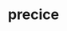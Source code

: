 ---
title: "precice"
layout: cache
categories: [package, develop]
meta: {"compilers": ["cce@=18.0.0", "gcc@=11.4.0", "gcc@=9.4.0", "oneapi@=2024.2.1"], "num_specs": 47, "num_specs_by_stack": {"e4s": 9, "e4s-cray-rhel": 14, "e4s-neoverse-v2": 10, "e4s-neoverse_v1": 3, "e4s-oneapi": 9, "e4s-power": 2, "root": 47}, "oss": ["rhel8", "ubuntu20.04", "ubuntu22.04"], "platforms": ["linux"], "stacks": ["e4s", "e4s-cray-rhel", "e4s-neoverse-v2", "e4s-neoverse_v1", "e4s-oneapi", "e4s-power", "root"], "targets": ["neoverse_v1", "neoverse_v2", "ppc64le", "x86_64_v3"], "versions": ["3.1.2"]}
spec_details: [{"compiler": "cce@=18.0.0", "hash": "2iilf2tnf6zlw67uqruf2zodshtpw4sh", "os": "rhel8", "platform": "linux", "size": "-", "stacks": ["e4s-cray-rhel", "root"], "tarball": "https://binaries.spack.io/develop/build_cache/linux-rhel8-x86_64_v3/cce-18.0.0/precice-3.1.2/linux-rhel8-x86_64_v3-cce-18.0.0-precice-3.1.2-2iilf2tnf6zlw67uqruf2zodshtpw4sh.spack", "target": "x86_64_v3", "variants": ["build_system=cmake", "build_type=Release", "generator=make", "~ipo", "+mpi", "+petsc", "~python", "+shared"], "versions": ["3.1.2"]}, {"compiler": "gcc@=11.4.0", "hash": "2zoida5w3iwtzfsh7fd7o4mwfavhw4ar", "os": "ubuntu22.04", "platform": "linux", "size": "-", "stacks": ["e4s", "root"], "tarball": "https://binaries.spack.io/develop/build_cache/linux-ubuntu22.04-x86_64_v3/gcc-11.4.0/precice-3.1.2/linux-ubuntu22.04-x86_64_v3-gcc-11.4.0-precice-3.1.2-2zoida5w3iwtzfsh7fd7o4mwfavhw4ar.spack", "target": "x86_64_v3", "variants": ["build_system=cmake", "build_type=Release", "generator=make", "~ipo", "+mpi", "+petsc", "~python", "+shared"], "versions": ["3.1.2"]}, {"compiler": "gcc@=11.4.0", "hash": "36vmhiqapzakm3uruhpydwav7tl5q42i", "os": "ubuntu22.04", "platform": "linux", "size": "-", "stacks": ["e4s-neoverse-v2", "root"], "tarball": "https://binaries.spack.io/develop/build_cache/linux-ubuntu22.04-neoverse_v2/gcc-11.4.0/precice-3.1.2/linux-ubuntu22.04-neoverse_v2-gcc-11.4.0-precice-3.1.2-36vmhiqapzakm3uruhpydwav7tl5q42i.spack", "target": "neoverse_v2", "variants": ["build_system=cmake", "build_type=Release", "generator=make", "~ipo", "+mpi", "+petsc", "~python", "+shared"], "versions": ["3.1.2"]}, {"compiler": "oneapi@=2024.2.1", "hash": "3fu7sxbvlkkdt6egrnvvd7nk43x7exns", "os": "ubuntu22.04", "platform": "linux", "size": "-", "stacks": ["e4s-oneapi", "root"], "tarball": "https://binaries.spack.io/develop/build_cache/linux-ubuntu22.04-x86_64_v3/oneapi-2024.2.1/precice-3.1.2/linux-ubuntu22.04-x86_64_v3-oneapi-2024.2.1-precice-3.1.2-3fu7sxbvlkkdt6egrnvvd7nk43x7exns.spack", "target": "x86_64_v3", "variants": ["build_system=cmake", "build_type=Release", "generator=make", "~ipo", "+mpi", "+petsc", "~python", "+shared"], "versions": ["3.1.2"]}, {"compiler": "cce@=18.0.0", "hash": "4idrybevdca3p7vxxgi7exdohufxer3n", "os": "rhel8", "platform": "linux", "size": "-", "stacks": ["e4s-cray-rhel", "root"], "tarball": "https://binaries.spack.io/develop/build_cache/linux-rhel8-x86_64_v3/cce-18.0.0/precice-3.1.2/linux-rhel8-x86_64_v3-cce-18.0.0-precice-3.1.2-4idrybevdca3p7vxxgi7exdohufxer3n.spack", "target": "x86_64_v3", "variants": ["build_system=cmake", "build_type=Release", "generator=make", "~ipo", "+mpi", "+petsc", "~python", "+shared"], "versions": ["3.1.2"]}, {"compiler": "gcc@=9.4.0", "hash": "4masrrmgl3rd6i2o2ht7heg574f7whcy", "os": "ubuntu20.04", "platform": "linux", "size": "-", "stacks": ["e4s-power", "root"], "tarball": "https://binaries.spack.io/develop/build_cache/linux-ubuntu20.04-ppc64le/gcc-9.4.0/precice-3.1.2/linux-ubuntu20.04-ppc64le-gcc-9.4.0-precice-3.1.2-4masrrmgl3rd6i2o2ht7heg574f7whcy.spack", "target": "ppc64le", "variants": ["build_system=cmake", "build_type=Release", "generator=make", "~ipo", "+mpi", "+petsc", "~python", "+shared"], "versions": ["3.1.2"]}, {"compiler": "oneapi@=2024.2.1", "hash": "4pwxoalvmuchux5o7cabzwl5cupg544p", "os": "ubuntu22.04", "platform": "linux", "size": "-", "stacks": ["e4s-oneapi", "root"], "tarball": "https://binaries.spack.io/develop/build_cache/linux-ubuntu22.04-x86_64_v3/oneapi-2024.2.1/precice-3.1.2/linux-ubuntu22.04-x86_64_v3-oneapi-2024.2.1-precice-3.1.2-4pwxoalvmuchux5o7cabzwl5cupg544p.spack", "target": "x86_64_v3", "variants": ["build_system=cmake", "build_type=Release", "generator=make", "~ipo", "+mpi", "+petsc", "~python", "+shared"], "versions": ["3.1.2"]}, {"compiler": "oneapi@=2024.2.1", "hash": "5c75vq6htaylhipfsofm5oowkfs55vlq", "os": "ubuntu22.04", "platform": "linux", "size": "-", "stacks": ["e4s-oneapi", "root"], "tarball": "https://binaries.spack.io/develop/build_cache/linux-ubuntu22.04-x86_64_v3/oneapi-2024.2.1/precice-3.1.2/linux-ubuntu22.04-x86_64_v3-oneapi-2024.2.1-precice-3.1.2-5c75vq6htaylhipfsofm5oowkfs55vlq.spack", "target": "x86_64_v3", "variants": ["build_system=cmake", "build_type=Release", "generator=make", "~ipo", "+mpi", "+petsc", "~python", "+shared"], "versions": ["3.1.2"]}, {"compiler": "gcc@=11.4.0", "hash": "5xze6zp24hvy7yvwx7hqycdaxffmlor6", "os": "ubuntu22.04", "platform": "linux", "size": "-", "stacks": ["e4s-neoverse-v2", "root"], "tarball": "https://binaries.spack.io/develop/build_cache/linux-ubuntu22.04-neoverse_v2/gcc-11.4.0/precice-3.1.2/linux-ubuntu22.04-neoverse_v2-gcc-11.4.0-precice-3.1.2-5xze6zp24hvy7yvwx7hqycdaxffmlor6.spack", "target": "neoverse_v2", "variants": ["build_system=cmake", "build_type=Release", "generator=make", "~ipo", "+mpi", "+petsc", "~python", "+shared"], "versions": ["3.1.2"]}, {"compiler": "cce@=18.0.0", "hash": "6nht33xfs5imlzsngf3zwea5rm6izn3t", "os": "rhel8", "platform": "linux", "size": "-", "stacks": ["e4s-cray-rhel", "root"], "tarball": "https://binaries.spack.io/develop/build_cache/linux-rhel8-x86_64_v3/cce-18.0.0/precice-3.1.2/linux-rhel8-x86_64_v3-cce-18.0.0-precice-3.1.2-6nht33xfs5imlzsngf3zwea5rm6izn3t.spack", "target": "x86_64_v3", "variants": ["build_system=cmake", "build_type=Release", "generator=make", "~ipo", "+mpi", "+petsc", "~python", "+shared"], "versions": ["3.1.2"]}, {"compiler": "gcc@=11.4.0", "hash": "6vxponyvmg4g5erzwxux7czq4xuldwui", "os": "ubuntu22.04", "platform": "linux", "size": "-", "stacks": ["e4s-neoverse-v2", "root"], "tarball": "https://binaries.spack.io/develop/build_cache/linux-ubuntu22.04-neoverse_v2/gcc-11.4.0/precice-3.1.2/linux-ubuntu22.04-neoverse_v2-gcc-11.4.0-precice-3.1.2-6vxponyvmg4g5erzwxux7czq4xuldwui.spack", "target": "neoverse_v2", "variants": ["build_system=cmake", "build_type=Release", "generator=make", "~ipo", "+mpi", "+petsc", "~python", "+shared"], "versions": ["3.1.2"]}, {"compiler": "gcc@=11.4.0", "hash": "6zdtrajuw6u7q3tsw3wdfmpvvx5trecj", "os": "ubuntu22.04", "platform": "linux", "size": "-", "stacks": ["e4s-neoverse-v2", "root"], "tarball": "https://binaries.spack.io/develop/build_cache/linux-ubuntu22.04-neoverse_v2/gcc-11.4.0/precice-3.1.2/linux-ubuntu22.04-neoverse_v2-gcc-11.4.0-precice-3.1.2-6zdtrajuw6u7q3tsw3wdfmpvvx5trecj.spack", "target": "neoverse_v2", "variants": ["build_system=cmake", "build_type=Release", "generator=make", "~ipo", "+mpi", "+petsc", "~python", "+shared"], "versions": ["3.1.2"]}, {"compiler": "gcc@=9.4.0", "hash": "7s4pzjksofdms5f276grfd7avrvg6v35", "os": "ubuntu20.04", "platform": "linux", "size": "-", "stacks": ["e4s-power", "root"], "tarball": "https://binaries.spack.io/develop/build_cache/linux-ubuntu20.04-ppc64le/gcc-9.4.0/precice-3.1.2/linux-ubuntu20.04-ppc64le-gcc-9.4.0-precice-3.1.2-7s4pzjksofdms5f276grfd7avrvg6v35.spack", "target": "ppc64le", "variants": ["build_system=cmake", "build_type=Release", "generator=make", "~ipo", "+mpi", "+petsc", "~python", "+shared"], "versions": ["3.1.2"]}, {"compiler": "oneapi@=2024.2.1", "hash": "a3qkoweql3mnfhh4uui5zqqymkaulhj2", "os": "ubuntu22.04", "platform": "linux", "size": "-", "stacks": ["e4s-oneapi", "root"], "tarball": "https://binaries.spack.io/develop/build_cache/linux-ubuntu22.04-x86_64_v3/oneapi-2024.2.1/precice-3.1.2/linux-ubuntu22.04-x86_64_v3-oneapi-2024.2.1-precice-3.1.2-a3qkoweql3mnfhh4uui5zqqymkaulhj2.spack", "target": "x86_64_v3", "variants": ["build_system=cmake", "build_type=Release", "generator=make", "~ipo", "+mpi", "+petsc", "~python", "+shared"], "versions": ["3.1.2"]}, {"compiler": "oneapi@=2024.2.1", "hash": "al2p4dldcumksjgpzy4suu3accliuiho", "os": "ubuntu22.04", "platform": "linux", "size": "-", "stacks": ["e4s-oneapi", "root"], "tarball": "https://binaries.spack.io/develop/build_cache/linux-ubuntu22.04-x86_64_v3/oneapi-2024.2.1/precice-3.1.2/linux-ubuntu22.04-x86_64_v3-oneapi-2024.2.1-precice-3.1.2-al2p4dldcumksjgpzy4suu3accliuiho.spack", "target": "x86_64_v3", "variants": ["build_system=cmake", "build_type=Release", "generator=make", "~ipo", "+mpi", "+petsc", "~python", "+shared"], "versions": ["3.1.2"]}, {"compiler": "cce@=18.0.0", "hash": "aoxvhixewjqid2epgvf5dobb7n2kf6ll", "os": "rhel8", "platform": "linux", "size": "-", "stacks": ["e4s-cray-rhel", "root"], "tarball": "https://binaries.spack.io/develop/build_cache/linux-rhel8-x86_64_v3/cce-18.0.0/precice-3.1.2/linux-rhel8-x86_64_v3-cce-18.0.0-precice-3.1.2-aoxvhixewjqid2epgvf5dobb7n2kf6ll.spack", "target": "x86_64_v3", "variants": ["build_system=cmake", "build_type=Release", "generator=make", "~ipo", "+mpi", "+petsc", "~python", "+shared"], "versions": ["3.1.2"]}, {"compiler": "gcc@=11.4.0", "hash": "argubqyykxqiogptrdv6z3zkerrg5kgp", "os": "ubuntu22.04", "platform": "linux", "size": "-", "stacks": ["e4s", "root"], "tarball": "https://binaries.spack.io/develop/build_cache/linux-ubuntu22.04-x86_64_v3/gcc-11.4.0/precice-3.1.2/linux-ubuntu22.04-x86_64_v3-gcc-11.4.0-precice-3.1.2-argubqyykxqiogptrdv6z3zkerrg5kgp.spack", "target": "x86_64_v3", "variants": ["build_system=cmake", "build_type=Release", "generator=make", "~ipo", "+mpi", "+petsc", "~python", "+shared"], "versions": ["3.1.2"]}, {"compiler": "cce@=18.0.0", "hash": "bcbg4sopqcuqi2f3mz3ucjacwelq7igd", "os": "rhel8", "platform": "linux", "size": "-", "stacks": ["e4s-cray-rhel", "root"], "tarball": "https://binaries.spack.io/develop/build_cache/linux-rhel8-x86_64_v3/cce-18.0.0/precice-3.1.2/linux-rhel8-x86_64_v3-cce-18.0.0-precice-3.1.2-bcbg4sopqcuqi2f3mz3ucjacwelq7igd.spack", "target": "x86_64_v3", "variants": ["build_system=cmake", "build_type=Release", "generator=make", "~ipo", "+mpi", "+petsc", "~python", "+shared"], "versions": ["3.1.2"]}, {"compiler": "gcc@=11.4.0", "hash": "bj2hacvrucnzev44w7s4rdksbtnlrqim", "os": "ubuntu22.04", "platform": "linux", "size": "-", "stacks": ["e4s", "root"], "tarball": "https://binaries.spack.io/develop/build_cache/linux-ubuntu22.04-x86_64_v3/gcc-11.4.0/precice-3.1.2/linux-ubuntu22.04-x86_64_v3-gcc-11.4.0-precice-3.1.2-bj2hacvrucnzev44w7s4rdksbtnlrqim.spack", "target": "x86_64_v3", "variants": ["build_system=cmake", "build_type=Release", "generator=make", "~ipo", "+mpi", "+petsc", "~python", "+shared"], "versions": ["3.1.2"]}, {"compiler": "oneapi@=2024.2.1", "hash": "c4asrcnma6budg42uh7nrbqwqtivz3ea", "os": "ubuntu22.04", "platform": "linux", "size": "-", "stacks": ["e4s-oneapi", "root"], "tarball": "https://binaries.spack.io/develop/build_cache/linux-ubuntu22.04-x86_64_v3/oneapi-2024.2.1/precice-3.1.2/linux-ubuntu22.04-x86_64_v3-oneapi-2024.2.1-precice-3.1.2-c4asrcnma6budg42uh7nrbqwqtivz3ea.spack", "target": "x86_64_v3", "variants": ["build_system=cmake", "build_type=Release", "generator=make", "~ipo", "+mpi", "+petsc", "~python", "+shared"], "versions": ["3.1.2"]}, {"compiler": "cce@=18.0.0", "hash": "cdqlqf6katuzyidd2ojbeo6vlbtrz4a6", "os": "rhel8", "platform": "linux", "size": "-", "stacks": ["e4s-cray-rhel", "root"], "tarball": "https://binaries.spack.io/develop/build_cache/linux-rhel8-x86_64_v3/cce-18.0.0/precice-3.1.2/linux-rhel8-x86_64_v3-cce-18.0.0-precice-3.1.2-cdqlqf6katuzyidd2ojbeo6vlbtrz4a6.spack", "target": "x86_64_v3", "variants": ["build_system=cmake", "build_type=Release", "generator=make", "~ipo", "+mpi", "+petsc", "~python", "+shared"], "versions": ["3.1.2"]}, {"compiler": "gcc@=11.4.0", "hash": "d5spi5ifwugapwlypiqq2o2rbhdf3mfb", "os": "ubuntu22.04", "platform": "linux", "size": "-", "stacks": ["e4s-neoverse-v2", "root"], "tarball": "https://binaries.spack.io/develop/build_cache/linux-ubuntu22.04-neoverse_v2/gcc-11.4.0/precice-3.1.2/linux-ubuntu22.04-neoverse_v2-gcc-11.4.0-precice-3.1.2-d5spi5ifwugapwlypiqq2o2rbhdf3mfb.spack", "target": "neoverse_v2", "variants": ["build_system=cmake", "build_type=Release", "generator=make", "~ipo", "+mpi", "+petsc", "~python", "+shared"], "versions": ["3.1.2"]}, {"compiler": "gcc@=11.4.0", "hash": "ecsn2cjbvrffvijvuiuo62qdt2jutwmr", "os": "ubuntu22.04", "platform": "linux", "size": "-", "stacks": ["e4s-neoverse-v2", "root"], "tarball": "https://binaries.spack.io/develop/build_cache/linux-ubuntu22.04-neoverse_v2/gcc-11.4.0/precice-3.1.2/linux-ubuntu22.04-neoverse_v2-gcc-11.4.0-precice-3.1.2-ecsn2cjbvrffvijvuiuo62qdt2jutwmr.spack", "target": "neoverse_v2", "variants": ["build_system=cmake", "build_type=Release", "generator=make", "~ipo", "+mpi", "+petsc", "~python", "+shared"], "versions": ["3.1.2"]}, {"compiler": "cce@=18.0.0", "hash": "f7yzaptvqxof3fqre3zb4a2lixvxfjfz", "os": "rhel8", "platform": "linux", "size": "-", "stacks": ["e4s-cray-rhel", "root"], "tarball": "https://binaries.spack.io/develop/build_cache/linux-rhel8-x86_64_v3/cce-18.0.0/precice-3.1.2/linux-rhel8-x86_64_v3-cce-18.0.0-precice-3.1.2-f7yzaptvqxof3fqre3zb4a2lixvxfjfz.spack", "target": "x86_64_v3", "variants": ["build_system=cmake", "build_type=Release", "generator=make", "~ipo", "+mpi", "+petsc", "~python", "+shared"], "versions": ["3.1.2"]}, {"compiler": "gcc@=11.4.0", "hash": "fjdlcq6u7qef637bed76t6iffshq6ppt", "os": "ubuntu22.04", "platform": "linux", "size": "-", "stacks": ["e4s", "root"], "tarball": "https://binaries.spack.io/develop/build_cache/linux-ubuntu22.04-x86_64_v3/gcc-11.4.0/precice-3.1.2/linux-ubuntu22.04-x86_64_v3-gcc-11.4.0-precice-3.1.2-fjdlcq6u7qef637bed76t6iffshq6ppt.spack", "target": "x86_64_v3", "variants": ["build_system=cmake", "build_type=Release", "generator=make", "~ipo", "+mpi", "+petsc", "~python", "+shared"], "versions": ["3.1.2"]}, {"compiler": "cce@=18.0.0", "hash": "gacy6y7c3ottdmbgceiomx32rjejdasr", "os": "rhel8", "platform": "linux", "size": "-", "stacks": ["e4s-cray-rhel", "root"], "tarball": "https://binaries.spack.io/develop/build_cache/linux-rhel8-x86_64_v3/cce-18.0.0/precice-3.1.2/linux-rhel8-x86_64_v3-cce-18.0.0-precice-3.1.2-gacy6y7c3ottdmbgceiomx32rjejdasr.spack", "target": "x86_64_v3", "variants": ["build_system=cmake", "build_type=Release", "generator=make", "~ipo", "+mpi", "+petsc", "~python", "+shared"], "versions": ["3.1.2"]}, {"compiler": "gcc@=11.4.0", "hash": "hu24zm7g4btmlt22gcz6sjvc2pdu3n4e", "os": "ubuntu22.04", "platform": "linux", "size": "-", "stacks": ["e4s", "root"], "tarball": "https://binaries.spack.io/develop/build_cache/linux-ubuntu22.04-x86_64_v3/gcc-11.4.0/precice-3.1.2/linux-ubuntu22.04-x86_64_v3-gcc-11.4.0-precice-3.1.2-hu24zm7g4btmlt22gcz6sjvc2pdu3n4e.spack", "target": "x86_64_v3", "variants": ["build_system=cmake", "build_type=Release", "generator=make", "~ipo", "+mpi", "+petsc", "~python", "+shared"], "versions": ["3.1.2"]}, {"compiler": "cce@=18.0.0", "hash": "ik3ejk6fxenrtzazjnbnntmvic7n67xn", "os": "rhel8", "platform": "linux", "size": "-", "stacks": ["e4s-cray-rhel", "root"], "tarball": "https://binaries.spack.io/develop/build_cache/linux-rhel8-x86_64_v3/cce-18.0.0/precice-3.1.2/linux-rhel8-x86_64_v3-cce-18.0.0-precice-3.1.2-ik3ejk6fxenrtzazjnbnntmvic7n67xn.spack", "target": "x86_64_v3", "variants": ["build_system=cmake", "build_type=Release", "generator=make", "~ipo", "+mpi", "+petsc", "~python", "+shared"], "versions": ["3.1.2"]}, {"compiler": "cce@=18.0.0", "hash": "j2gslndqr6sikp6ugcbz5fjxzxfzpn5t", "os": "rhel8", "platform": "linux", "size": "-", "stacks": ["e4s-cray-rhel", "root"], "tarball": "https://binaries.spack.io/develop/build_cache/linux-rhel8-x86_64_v3/cce-18.0.0/precice-3.1.2/linux-rhel8-x86_64_v3-cce-18.0.0-precice-3.1.2-j2gslndqr6sikp6ugcbz5fjxzxfzpn5t.spack", "target": "x86_64_v3", "variants": ["build_system=cmake", "build_type=Release", "generator=make", "~ipo", "+mpi", "+petsc", "~python", "+shared"], "versions": ["3.1.2"]}, {"compiler": "gcc@=11.4.0", "hash": "k4wof7xyxfxair7zjhgf56sjenq3xgwb", "os": "ubuntu22.04", "platform": "linux", "size": "-", "stacks": ["e4s", "root"], "tarball": "https://binaries.spack.io/develop/build_cache/linux-ubuntu22.04-x86_64_v3/gcc-11.4.0/precice-3.1.2/linux-ubuntu22.04-x86_64_v3-gcc-11.4.0-precice-3.1.2-k4wof7xyxfxair7zjhgf56sjenq3xgwb.spack", "target": "x86_64_v3", "variants": ["build_system=cmake", "build_type=Release", "generator=make", "~ipo", "+mpi", "+petsc", "~python", "+shared"], "versions": ["3.1.2"]}, {"compiler": "gcc@=11.4.0", "hash": "k62trjrnyjpwrsh2fj75yalm7g36axfu", "os": "ubuntu22.04", "platform": "linux", "size": "-", "stacks": ["e4s-neoverse-v2", "root"], "tarball": "https://binaries.spack.io/develop/build_cache/linux-ubuntu22.04-neoverse_v2/gcc-11.4.0/precice-3.1.2/linux-ubuntu22.04-neoverse_v2-gcc-11.4.0-precice-3.1.2-k62trjrnyjpwrsh2fj75yalm7g36axfu.spack", "target": "neoverse_v2", "variants": ["build_system=cmake", "build_type=Release", "generator=make", "~ipo", "+mpi", "+petsc", "~python", "+shared"], "versions": ["3.1.2"]}, {"compiler": "gcc@=11.4.0", "hash": "l5q6vtetxhhx5maifqfbgg2ji72l2ryv", "os": "ubuntu22.04", "platform": "linux", "size": "-", "stacks": ["e4s", "root"], "tarball": "https://binaries.spack.io/develop/build_cache/linux-ubuntu22.04-x86_64_v3/gcc-11.4.0/precice-3.1.2/linux-ubuntu22.04-x86_64_v3-gcc-11.4.0-precice-3.1.2-l5q6vtetxhhx5maifqfbgg2ji72l2ryv.spack", "target": "x86_64_v3", "variants": ["build_system=cmake", "build_type=Release", "generator=make", "~ipo", "+mpi", "+petsc", "~python", "+shared"], "versions": ["3.1.2"]}, {"compiler": "cce@=18.0.0", "hash": "lcbrmu6wxlz3qpf54gi3eugwzhcfwwjd", "os": "rhel8", "platform": "linux", "size": "-", "stacks": ["e4s-cray-rhel", "root"], "tarball": "https://binaries.spack.io/develop/build_cache/linux-rhel8-x86_64_v3/cce-18.0.0/precice-3.1.2/linux-rhel8-x86_64_v3-cce-18.0.0-precice-3.1.2-lcbrmu6wxlz3qpf54gi3eugwzhcfwwjd.spack", "target": "x86_64_v3", "variants": ["build_system=cmake", "build_type=Release", "generator=make", "~ipo", "+mpi", "+petsc", "~python", "+shared"], "versions": ["3.1.2"]}, {"compiler": "gcc@=11.4.0", "hash": "lv53xfxs3mqontrhejejnolqv32qwyr6", "os": "ubuntu22.04", "platform": "linux", "size": "-", "stacks": ["e4s-neoverse-v2", "root"], "tarball": "https://binaries.spack.io/develop/build_cache/linux-ubuntu22.04-neoverse_v2/gcc-11.4.0/precice-3.1.2/linux-ubuntu22.04-neoverse_v2-gcc-11.4.0-precice-3.1.2-lv53xfxs3mqontrhejejnolqv32qwyr6.spack", "target": "neoverse_v2", "variants": ["build_system=cmake", "build_type=Release", "generator=make", "~ipo", "+mpi", "+petsc", "~python", "+shared"], "versions": ["3.1.2"]}, {"compiler": "gcc@=11.4.0", "hash": "muqmivnatidxjratnkbkflxv43mwvcf5", "os": "ubuntu22.04", "platform": "linux", "size": "-", "stacks": ["e4s-neoverse_v1", "root"], "tarball": "https://binaries.spack.io/develop/build_cache/linux-ubuntu22.04-neoverse_v1/gcc-11.4.0/precice-3.1.2/linux-ubuntu22.04-neoverse_v1-gcc-11.4.0-precice-3.1.2-muqmivnatidxjratnkbkflxv43mwvcf5.spack", "target": "neoverse_v1", "variants": ["build_system=cmake", "build_type=Release", "generator=make", "~ipo", "+mpi", "+petsc", "~python", "+shared"], "versions": ["3.1.2"]}, {"compiler": "gcc@=11.4.0", "hash": "omfotlwtse44obo2v6byzipbttvtp3aj", "os": "ubuntu22.04", "platform": "linux", "size": "-", "stacks": ["e4s-neoverse_v1", "root"], "tarball": "https://binaries.spack.io/develop/build_cache/linux-ubuntu22.04-neoverse_v1/gcc-11.4.0/precice-3.1.2/linux-ubuntu22.04-neoverse_v1-gcc-11.4.0-precice-3.1.2-omfotlwtse44obo2v6byzipbttvtp3aj.spack", "target": "neoverse_v1", "variants": ["build_system=cmake", "build_type=Release", "generator=make", "~ipo", "+mpi", "+petsc", "~python", "+shared"], "versions": ["3.1.2"]}, {"compiler": "cce@=18.0.0", "hash": "pdcxztngjdi34zqbryg7c7xejukagdd4", "os": "rhel8", "platform": "linux", "size": "-", "stacks": ["e4s-cray-rhel", "root"], "tarball": "https://binaries.spack.io/develop/build_cache/linux-rhel8-x86_64_v3/cce-18.0.0/precice-3.1.2/linux-rhel8-x86_64_v3-cce-18.0.0-precice-3.1.2-pdcxztngjdi34zqbryg7c7xejukagdd4.spack", "target": "x86_64_v3", "variants": ["build_system=cmake", "build_type=Release", "generator=make", "~ipo", "+mpi", "+petsc", "~python", "+shared"], "versions": ["3.1.2"]}, {"compiler": "gcc@=11.4.0", "hash": "rck6i6q5mtt7k6wjmy6777mldc3lr524", "os": "ubuntu22.04", "platform": "linux", "size": "-", "stacks": ["e4s-neoverse-v2", "root"], "tarball": "https://binaries.spack.io/develop/build_cache/linux-ubuntu22.04-neoverse_v2/gcc-11.4.0/precice-3.1.2/linux-ubuntu22.04-neoverse_v2-gcc-11.4.0-precice-3.1.2-rck6i6q5mtt7k6wjmy6777mldc3lr524.spack", "target": "neoverse_v2", "variants": ["build_system=cmake", "build_type=Release", "generator=make", "~ipo", "+mpi", "+petsc", "~python", "+shared"], "versions": ["3.1.2"]}, {"compiler": "oneapi@=2024.2.1", "hash": "rlz37i2hi4bdf5snjljznb4yj7riloyj", "os": "ubuntu22.04", "platform": "linux", "size": "-", "stacks": ["e4s-oneapi", "root"], "tarball": "https://binaries.spack.io/develop/build_cache/linux-ubuntu22.04-x86_64_v3/oneapi-2024.2.1/precice-3.1.2/linux-ubuntu22.04-x86_64_v3-oneapi-2024.2.1-precice-3.1.2-rlz37i2hi4bdf5snjljznb4yj7riloyj.spack", "target": "x86_64_v3", "variants": ["build_system=cmake", "build_type=Release", "generator=make", "~ipo", "+mpi", "+petsc", "~python", "+shared"], "versions": ["3.1.2"]}, {"compiler": "gcc@=11.4.0", "hash": "sgjwntkfpjef6xuhfiaugsqfmgm3j7xe", "os": "ubuntu22.04", "platform": "linux", "size": "-", "stacks": ["e4s-neoverse-v2", "root"], "tarball": "https://binaries.spack.io/develop/build_cache/linux-ubuntu22.04-neoverse_v2/gcc-11.4.0/precice-3.1.2/linux-ubuntu22.04-neoverse_v2-gcc-11.4.0-precice-3.1.2-sgjwntkfpjef6xuhfiaugsqfmgm3j7xe.spack", "target": "neoverse_v2", "variants": ["build_system=cmake", "build_type=Release", "generator=make", "~ipo", "+mpi", "+petsc", "~python", "+shared"], "versions": ["3.1.2"]}, {"compiler": "oneapi@=2024.2.1", "hash": "tef53hvur7upwvt7rb6ilmcmkyalemyq", "os": "ubuntu22.04", "platform": "linux", "size": "-", "stacks": ["e4s-oneapi", "root"], "tarball": "https://binaries.spack.io/develop/build_cache/linux-ubuntu22.04-x86_64_v3/oneapi-2024.2.1/precice-3.1.2/linux-ubuntu22.04-x86_64_v3-oneapi-2024.2.1-precice-3.1.2-tef53hvur7upwvt7rb6ilmcmkyalemyq.spack", "target": "x86_64_v3", "variants": ["build_system=cmake", "build_type=Release", "generator=make", "~ipo", "+mpi", "+petsc", "~python", "+shared"], "versions": ["3.1.2"]}, {"compiler": "oneapi@=2024.2.1", "hash": "ump2xa77uxoxw6x3va5pg5ttlrheimow", "os": "ubuntu22.04", "platform": "linux", "size": "-", "stacks": ["e4s-oneapi", "root"], "tarball": "https://binaries.spack.io/develop/build_cache/linux-ubuntu22.04-x86_64_v3/oneapi-2024.2.1/precice-3.1.2/linux-ubuntu22.04-x86_64_v3-oneapi-2024.2.1-precice-3.1.2-ump2xa77uxoxw6x3va5pg5ttlrheimow.spack", "target": "x86_64_v3", "variants": ["build_system=cmake", "build_type=Release", "generator=make", "~ipo", "+mpi", "+petsc", "~python", "+shared"], "versions": ["3.1.2"]}, {"compiler": "gcc@=11.4.0", "hash": "vnewdpii4znxxppuemqr36qj6gwpac23", "os": "ubuntu22.04", "platform": "linux", "size": "-", "stacks": ["e4s", "root"], "tarball": "https://binaries.spack.io/develop/build_cache/linux-ubuntu22.04-x86_64_v3/gcc-11.4.0/precice-3.1.2/linux-ubuntu22.04-x86_64_v3-gcc-11.4.0-precice-3.1.2-vnewdpii4znxxppuemqr36qj6gwpac23.spack", "target": "x86_64_v3", "variants": ["build_system=cmake", "build_type=Release", "generator=make", "~ipo", "+mpi", "+petsc", "~python", "+shared"], "versions": ["3.1.2"]}, {"compiler": "gcc@=11.4.0", "hash": "vsan4tnc3pwlfxhg6bdyv2tr3kphieue", "os": "ubuntu22.04", "platform": "linux", "size": "-", "stacks": ["e4s", "root"], "tarball": "https://binaries.spack.io/develop/build_cache/linux-ubuntu22.04-x86_64_v3/gcc-11.4.0/precice-3.1.2/linux-ubuntu22.04-x86_64_v3-gcc-11.4.0-precice-3.1.2-vsan4tnc3pwlfxhg6bdyv2tr3kphieue.spack", "target": "x86_64_v3", "variants": ["build_system=cmake", "build_type=Release", "generator=make", "~ipo", "+mpi", "+petsc", "~python", "+shared"], "versions": ["3.1.2"]}, {"compiler": "gcc@=11.4.0", "hash": "wlmvup75une4a4d5h4cd2qhwx22clqrm", "os": "ubuntu22.04", "platform": "linux", "size": "-", "stacks": ["e4s-neoverse_v1", "root"], "tarball": "https://binaries.spack.io/develop/build_cache/linux-ubuntu22.04-neoverse_v1/gcc-11.4.0/precice-3.1.2/linux-ubuntu22.04-neoverse_v1-gcc-11.4.0-precice-3.1.2-wlmvup75une4a4d5h4cd2qhwx22clqrm.spack", "target": "neoverse_v1", "variants": ["build_system=cmake", "build_type=Release", "generator=make", "~ipo", "+mpi", "+petsc", "~python", "+shared"], "versions": ["3.1.2"]}, {"compiler": "cce@=18.0.0", "hash": "z4qp7f563ljjj65poy5ydamkuucua6gg", "os": "rhel8", "platform": "linux", "size": "-", "stacks": ["e4s-cray-rhel", "root"], "tarball": "https://binaries.spack.io/develop/build_cache/linux-rhel8-x86_64_v3/cce-18.0.0/precice-3.1.2/linux-rhel8-x86_64_v3-cce-18.0.0-precice-3.1.2-z4qp7f563ljjj65poy5ydamkuucua6gg.spack", "target": "x86_64_v3", "variants": ["build_system=cmake", "build_type=Release", "generator=make", "~ipo", "+mpi", "+petsc", "~python", "+shared"], "versions": ["3.1.2"]}, {"compiler": "cce@=18.0.0", "hash": "zvnz355iigl3zihmzgrr2ha3alu6c3ha", "os": "rhel8", "platform": "linux", "size": "-", "stacks": ["e4s-cray-rhel", "root"], "tarball": "https://binaries.spack.io/develop/build_cache/linux-rhel8-x86_64_v3/cce-18.0.0/precice-3.1.2/linux-rhel8-x86_64_v3-cce-18.0.0-precice-3.1.2-zvnz355iigl3zihmzgrr2ha3alu6c3ha.spack", "target": "x86_64_v3", "variants": ["build_system=cmake", "build_type=Release", "generator=make", "~ipo", "+mpi", "+petsc", "~python", "+shared"], "versions": ["3.1.2"]}]
---